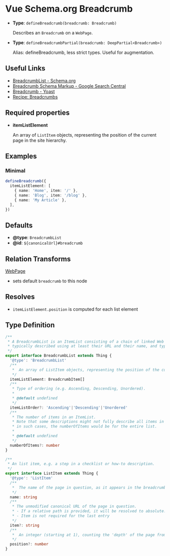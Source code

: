 # Vue Schema.org Breadcrumb

- **Type**: `defineBreadcrumb(breadcrumb: Breadcrumb)`

  Describes an `Breadcrumb` on a `WebPage`.

- **Type**: `defineBreadcrumbPartial(breadcrumb: DeepPartial<Breadcrumb>)`

  Alias: defineBreadcrumb, less strict types. Useful for augmentation.

## Useful Links

- [BreadcrumbList - Schema.org ](https://schema.org/BreadcrumbList)
- [Breadcrumb Schema Markup - Google Search Central](https://developers.google.com/search/docs/advanced/structured-data/breadcrumb)
- [Breadcrumb - Yoast](https://developer.yoast.com/features/schema/pieces/breadcrumb)
- [Recipe: Breadcrumbs](/guide/recipes/breadcrumbs)

## Required properties

- **itemListElement**

  An array of `ListItem` objects, representing the position of the current page in the site hierarchy.

## Examples

### Minimal

```ts
defineBreadcrumb({
  itemListElement: [
    { name: 'Home', item: '/' },
    { name: 'Blog', item: '/blog' },
    { name: 'My Article' },
  ],
})
```

## Defaults

- **@type**: `BreadcrumbList`
- **@id**: `${canonicalUrl}#breadcrumb`

## Relation Transforms

[WebPage](/api/schema/webpage)

- sets default `breadcrumb` to this node

## Resolves

- `itemListElement.position` is computed for each list element


## Type Definition

```ts
/**
 * A BreadcrumbList is an ItemList consisting of a chain of linked Web pages,
 * typically described using at least their URL and their name, and typically ending with the current page.
 */
export interface BreadcrumbList extends Thing {
  '@type': 'BreadcrumbList'
  /**
   *  An array of ListItem objects, representing the position of the current page in the site hierarchy.
   */
  itemListElement: BreadcrumbItem[]
  /**
   * Type of ordering (e.g. Ascending, Descending, Unordered).
   *
   * @default undefined
   */
  itemListOrder?: 'Ascending'|'Descending'|'Unordered'
  /**
   * The number of items in an ItemList.
   * Note that some descriptions might not fully describe all items in a list (e.g., multi-page pagination);
   * in such cases, the numberOfItems would be for the entire list.
   *
   * @default undefined
   */
  numberOfItems?: number
}

/**
 * An list item, e.g. a step in a checklist or how-to description.
 */
export interface ListItem extends Thing {
  '@type': 'ListItem'
  /**
   *  The name of the page in question, as it appears in the breadcrumb navigation.
   */
  name: string
  /**
   * The unmodified canonical URL of the page in question.
   * - If a relative path is provided, it will be resolved to absolute.
   * - Item is not required for the last entry
   */
  item?: string
  /**
   *  An integer (starting at 1), counting the 'depth' of the page from (including) the homepage.
   */
  position?: number
}
```
